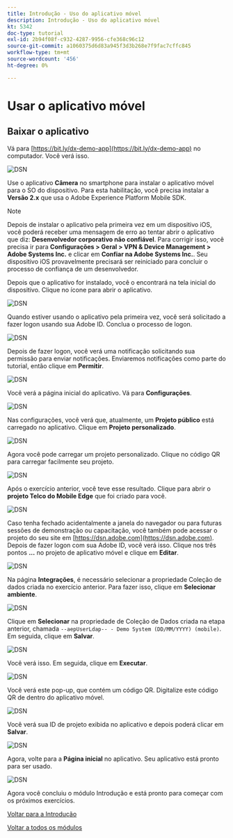 ```yaml
---
title: Introdução - Uso do aplicativo móvel
description: Introdução - Uso do aplicativo móvel
kt: 5342
doc-type: tutorial
exl-id: 2b94f08f-c932-4287-9956-cfe368c96c12
source-git-commit: a1060375d6d83a945f3d3b268e7f9fac7cffc845
workflow-type: tm+mt
source-wordcount: '456'
ht-degree: 0%

---
```


# Usar o aplicativo móvel

## Baixar o aplicativo

Vá para [https://bit.ly/dx-demo-app](https://bit.ly/dx-demo-app) no computador. Você verá isso.

![DSN](./images/mobileapp.png)

Use o aplicativo **Câmera** no smartphone para instalar o aplicativo móvel para o SO do dispositivo. Para esta habilitação, você precisa instalar a **Versão 2.x** que usa o Adobe Experience Platform Mobile SDK.

>[!NOTE]
>
>Depois de instalar o aplicativo pela primeira vez em um dispositivo iOS, você poderá receber uma mensagem de erro ao tentar abrir o aplicativo que diz: **Desenvolvedor corporativo não confiável**. Para corrigir isso, você precisa ir para **Configurações > Geral > VPN &amp; Device Management > Adobe Systems Inc.** e clicar em **Confiar na Adobe Systems Inc.**.
>Seu dispositivo iOS provavelmente precisará ser reiniciado para concluir o processo de confiança de um desenvolvedor.

Depois que o aplicativo for instalado, você o encontrará na tela inicial do dispositivo. Clique no ícone para abrir o aplicativo.

![DSN](./images/mobileappn1.png)

Quando estiver usando o aplicativo pela primeira vez, você será solicitado a fazer logon usando sua Adobe ID. Conclua o processo de logon.

![DSN](./images/mobileappn2.png)

Depois de fazer logon, você verá uma notificação solicitando sua permissão para enviar notificações. Enviaremos notificações como parte do tutorial, então clique em **Permitir**.

![DSN](./images/mobileappn3.png)

Você verá a página inicial do aplicativo. Vá para **Configurações**.

![DSN](./images/mobileappn4.png)

Nas configurações, você verá que, atualmente, um **Projeto público** está carregado no aplicativo. Clique em **Projeto personalizado**.

![DSN](./images/mobileappn5.png)

Agora você pode carregar um projeto personalizado. Clique no código QR para carregar facilmente seu projeto.

![DSN](./images/mobileappn6.png)

Após o exercício anterior, você teve esse resultado. Clique para abrir o **projeto Telco do Mobile Edge** que foi criado para você.

![DSN](./images/dsn5b.png)

Caso tenha fechado acidentalmente a janela do navegador ou para futuras sessões de demonstração ou capacitação, você também pode acessar o projeto do seu site em [https://dsn.adobe.com](https://dsn.adobe.com). Depois de fazer logon com sua Adobe ID, você verá isso. Clique nos três pontos **...** no projeto de aplicativo móvel e clique em **Editar**.

![DSN](./images/web8a.png)

Na página **Integrações**, é necessário selecionar a propriedade Coleção de dados criada no exercício anterior. Para fazer isso, clique em **Selecionar ambiente**.

![DSN](./images/web8aa.png)

Clique em **Selecionar** na propriedade de Coleção de Dados criada na etapa anterior, chamada `--aepUserLdap-- - Demo System (DD/MM/YYYY) (mobile)`. Em seguida, clique em **Salvar**.

![DSN](./images/web8b.png)

Você verá isso. Em seguida, clique em **Executar**.

![DSN](./images/web8bb.png)

Você verá este pop-up, que contém um código QR. Digitalize este código QR de dentro do aplicativo móvel.

![DSN](./images/web8c.png)

Você verá sua ID de projeto exibida no aplicativo e depois poderá clicar em **Salvar**.

![DSN](./images/mobileappn7.png)

Agora, volte para a **Página inicial** no aplicativo. Seu aplicativo está pronto para ser usado.

![DSN](./images/mobileappn8.png)

Agora você concluiu o módulo Introdução e está pronto para começar com os próximos exercícios.

[Voltar para a Introdução](./getting-started.md)

[Voltar a todos os módulos](./../../../overview.md)
